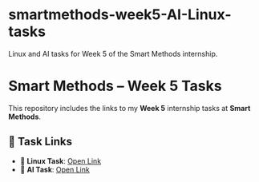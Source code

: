 # smartmethods-week5-AI-Linux-tasks
Linux and AI tasks for Week 5 of the Smart Methods internship.

# Smart Methods – Week 5 Tasks

This repository includes the links to my **Week 5** internship tasks at **Smart Methods**.

## 🔗 Task Links

- 🐧 **Linux Task**: [Open Link](https://github.com/KhalidSAlharthy/linux-file-permissions/tree/main)
- 🤖 **AI Task**: [Open Link]([https://your-ai-task-link](https://github.com/KhalidSAlharthy/-ROS-2-Turtlesim-Manipulation/tree/main))
